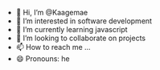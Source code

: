 - 👋 Hi, I’m @Kaagemae
- 👀 I’m interested in software development
- 🌱 I’m currently learning javascript
- 💞️ I’m looking to collaborate on projects
- 📫 How to reach me ...
- 😄 Pronouns: he

<!---
Kaagemae/Kaagemae is a ✨ special ✨ repository because its `README.md` (this file) appears on your GitHub profile.
You can click the Preview link to take a look at your changes.
--->
